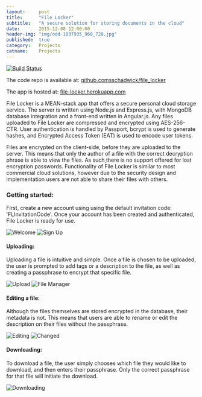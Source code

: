 ```yaml
---
layout:     post
title:      "File Locker"
subtitle:   "A secure solution for storing documents in the cloud"
date:       2015-12-08 12:00:00
header-img: "img/odd-1037935_960_720.jpg"
published:  true
category:   Projects
catname:    Projects
---
```


[![Build Status](https://travis-ci.org/sschadwick/file_locker.svg)](https://travis-ci.org/sschadwick/file_locker)

The code repo is available at: [github.comsschadwick/file_locker](https://github.com/sschadwick/file_locker/)

The app is hosted at: [file-locker.herokuapp.com](https://file-locker.herokuapp.com/)

File Locker is a MEAN-stack app that offers a secure personal cloud storage service. The server is written using Node.js and Express.js, with MongoDB database integration and a front-end written in Angular.js. Any files uploaded to File Locker are compressed and encrypted using AES-256-CTR. User authentication is handled by Passport, bcrypt is used to generate hashes, and Encrypted Access Token (EAT) is used to encode user tokens.

Files are encrypted on the client-side, before they are uploaded to the server. This means that only the author of a file with the correct decryption phrase is able to view the files. As such,there is no support offered for lost encryption passwords. Functionality of File Locker is similar to most commercial cloud solutions, however due to the security design and implementation users are not able to share their files with others.

### Getting started:

First, create a new account using using the default invitation code: 'FLInvitationCode'. Once your account has been created and authenticated, File Locker is ready for use.

![Welcome](https://raw.githubusercontent.com/sschadwick/file_locker/master/docs/Demo/IMG_0080.PNG "Welcome")
![Sign Up](https://raw.githubusercontent.com/sschadwick/file_locker/master/docs/Demo/IMG_0081.PNG "Sign up")

#### Uploading:
Uploading a file is intuitive and simple. Once a file is chosen to be uploaded, the user is prompted to add tags or a description to the file, as well as creating a passphrase to encrypt that specific file.

![Upload](https://raw.githubusercontent.com/sschadwick/file_locker/master/docs/Demo/IMG_0082.PNG "Upload")
![File Manager](https://raw.githubusercontent.com/sschadwick/file_locker/master/docs/Demo/IMG_0083.PNG "File Manager")

#### Editing a file:
Although the files themselves are stored encrypted in the database, their metadata is not. This means that users are able to rename or edit the description on their files without the passphrase.

![Editing](https://raw.githubusercontent.com/sschadwick/file_locker/master/docs/Demo/IMG_0085.PNG "Editing")
![Changed](https://raw.githubusercontent.com/sschadwick/file_locker/master/docs/Demo/IMG_0086.PNG "Changed")

#### Downloading:
To download a file, the user simply chooses which file they would like to download, and then enters their passphrase. Only the correct passphrase for that file will initiate the download.

![Downloading](https://raw.githubusercontent.com/sschadwick/file_locker/master/docs/Demo/IMG_0087.PNG "Downloading")
